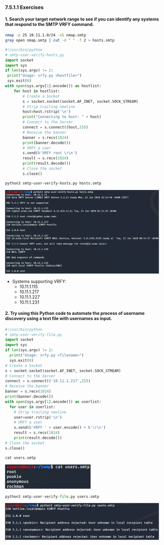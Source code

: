 ### 7.5.1.1 Exercises
#### 1. Search your target network range to see if you can identify any systems that respond to the SMTP VRFY command.

```bash
nmap -p 25 10.11.1.0/24 -oG nmap.smtp
grep open nmap.smtp | cut -d " " -f 2 > hosts.smtp
```

```python
#!/usr/bin/python
# smtp-user-verify-hosts.py 
import socket
import sys
if len(sys.argv) != 2:
 print("Usage: vrfy.py <hostfile>")
 sys.exit(0)
with open(sys.argv[1].encode()) as hostlist:
    for host in hostlist:
        # Create a Socket
        s = socket.socket(socket.AF_INET, socket.SOCK_STREAM)
        # Strip trailing newline
        host=host.rstrip('\n')
        print("Connecting to host: " + host)
        # Connect to the Server
        connect = s.connect((host,25))
        # Receive the banner
        banner = s.recv(1024)
        print(banner.decode())
        # VRFY a user  
        s.send(b'VRFY root \r\n')
        result = s.recv(1024)
        print(result.decode())
        # Close the socket
        s.close()
```

```bash
python3 smtp-user-verify-hosts.py hosts.smtp
```

![image-20200622171520010](.7.5.1.1.assets/image-20200622171520010.png)

- Systems supporting VRFY:
  - 10.11.1.115
  - 10.11.1.217
  - 10.11.1.227
  - 10.11.1.231

#### 2. Try using this Python code to automate the process of username discovery using a text file with usernames as input.

```python
#!/usr/bin/python
# smtp-user-verify-file.py
import socket
import sys
if len(sys.argv) != 2:
  print("Usage: vrfy.py <filename>")
  sys.exit(0)
# Create a Socket
s = socket.socket(socket.AF_INET, socket.SOCK_STREAM)
# Connect to the Server
connect = s.connect(('10.11.1.217',25))
# Receive the banner
banner = s.recv(1024)
print(banner.decode())
with open(sys.argv[1].encode()) as userlist:
  for user in userlist:
    # Strip trailing newline
    user=user.rstrip('\n')
    # VRFY a user
    s.send(b'VRFY ' + user.encode() + b'\r\n')
    result = s.recv(1024)
    print(result.decode())
# Close the socket
s.close()
```

```python
cat users.smtp
```

![image-20200622165537586](.7.5.1.1.assets/image-20200622165537586.png)

```python
python3 smtp-user-verify-file.py users.smtp
```

![image-20200622165611434](.7.5.1.1.assets/image-20200622165611434.png)


